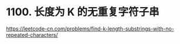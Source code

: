 # 1100. 长度为 K 的无重复字符子串

https://leetcode-cn.com/problems/find-k-length-substrings-with-no-repeated-characters/